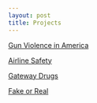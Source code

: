 ```yaml
---
layout: post
title: Projects
---
```


[Gun Violence in America](https://github.com/jeverett74/jeverett74.github.io/_posts/Gun%20Violence)

[Airline Safety](https://github.com/jeverett74/Airline-Safety)

[Gateway Drugs](https://github.com/jeverett74/gateway-drugs)

[Fake or Real](https://github.com/jeverett74/Fake-or-Real)
